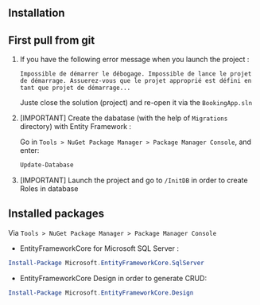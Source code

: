 ## Installation

## First pull from git
1. If you have the following error message when you launch the project : 
    ```
    Impossible de démarrer le débogage. Impossible de lance le projet de démarrage. Assuerez-vous que le projet approprié est défini en tant que projet de démarrage... 
    ```
    Juste close the solution (project) and re-open it via the ` BookingApp.sln `

2. [IMPORTANT] Create the dabatase (with the help of ` Migrations ` directory) with Entity Framework :

    Go in ` Tools > NuGet Package Manager > Package Manager Console `, and enter:
    ```powershell
    Update-Database
    ```
    
3. [IMPORTANT] Launch the project and go to ` /InitDB ` in order to create Roles in database

## Installed packages
Via ` Tools > NuGet Package Manager > Package Manager Console `

- EntityFrameworkCore for Microsoft SQL Server : 
```powershell
Install-Package Microsoft.EntityFrameworkCore.SqlServer
```

- EntityFrameworkCore Design in order to generate CRUD: 
```powershell
Install-Package Microsoft.EntityFrameworkCore.Design
```
